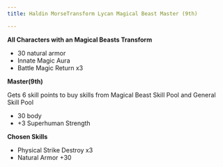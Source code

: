 ```yaml
---
title: Haldin MorseTransform Lycan Magical Beast Master (9th)

---
```


**All Characters with an Magical Beasts Transform**

- 30 natural armor
- Innate Magic Aura
- Battle Magic Return x3

**Master(9th)**

Gets 6 skill points to buy skills from Magical Beast Skill Pool and General Skill Pool

- 30 body
- +3 Superhuman Strength

**Chosen Skills**

- Physical Strike Destroy x3
- Natural Armor +30